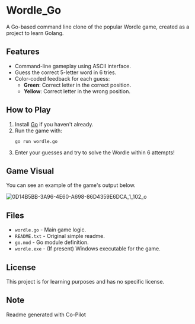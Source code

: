 # Wordle_Go

A Go-based command line clone of the popular Wordle game, created as a project to learn Golang.

## Features

- Command-line gameplay using ASCII interface.
- Guess the correct 5-letter word in 6 tries.
- Color-coded feedback for each guess:
  - **Green**: Correct letter in the correct position.
  - **Yellow**: Correct letter in the wrong position.

## How to Play

1. Install [Go](https://golang.org/dl/) if you haven't already.
2. Run the game with:
   ```
   go run wordle.go
   ```
3. Enter your guesses and try to solve the Wordle within 6 attempts!

## Game Visual

You can see an example of the game's output below.  

![0D14B5BB-3A96-4E60-A698-86D4359E6DCA_1_102_o](https://github.com/user-attachments/assets/5a1b7c3d-3ccd-4c34-bad2-184b33c6e448)


## Files

- `wordle.go` - Main game logic.
- `README.txt` - Original simple readme.
- `go.mod` - Go module definition.
- `wordle.exe` - (If present) Windows executable for the game.

## License

This project is for learning purposes and has no specific license.


## Note
Readme generated with Co-Pilot

